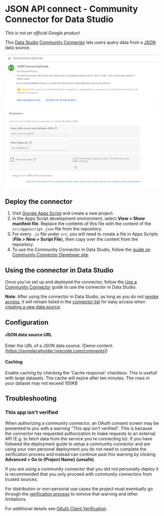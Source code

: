 # JSON API connect - Community Connector for Data Studio

*This is not an official Google product*

This [Data Studio] [Community Connector] lets users query data from a [JSON]
data source.

![Screenshot of the JSON connect connector configuration in Data Studio][screenshot]

## Deploy the connector

1.  Visit [Google Apps Script](https://script.google.com/) and create a new
    project.
1.  In the Apps Script development environment, select **View > Show manifest
    file**. Replace the contents of this file with the content of the
    `src/appsscript.json` file from the repository.
1.  For every `.js` file under `src`, you will need to create a file in Apps
    Scripts (**File > New > Script File**), then copy over the content from the
    repository.
1.  To use the Community Connector in Data Studio, follow the
    [guide on Community Connector Developer site](https://developers.google.com/datastudio/connector/use).

## Using the connector in Data Studio

Once you've set up and deployed the connector, follow the
[Use a Community Connector] guide to use the connector in Data Studio.

**Note**: After using the connector in Data Studio, as long as you do not
[revoke access], it will remain listed in the [connector list] for easy access
when [creating a new data source].

## Configuration

#### JSON data source URL
Enter the URL of a JSON data source. (Demo content: [https://jsonplaceholder.typicode.com/comments])

#### Caching
Enable caching by checking the 'Cache response' checkbox. This is usefull with large datasets. The cache will expire after ten minutes. The rows in your dataset may not exceed 100KB

## Troubleshooting

### This app isn't verified

When authorizing a community connector, an OAuth consent screen may be
presented to you with a warning "This app isn't verified". This is because the
connector has requested authorization to make requests to an external API
(E.g. to fetch data from the service you're connecting to). If you have
followed the deployment guide to setup a community connector and are
using your own personal deployment you do not need to complete the verification
process and instead can continue past this warning by clicking **Advanced > Go
to {Project Name} (unsafe)**.

If you are using a community connector that you did not
personally deploy it is recommended that you only proceed with
community connectors from trusted sources.

For distribution or non-personal use cases the project must eventually go
through the [verification process][verify] to remove that warning and other
limitations.

For additional details see [OAuth Client Verification][verify].

[verify]: https://developers.google.com/apps-script/guides/client-verification

[Data Studio]: https://datastudio.google.com
[Community Connector]: https://developers.google.com/datastudio/connector
[JSON]: https://www.json.org/
[screenshot]: assets/json-api-connect.png
[Use a Community Connector]: https://developers.google.com/datastudio/connector/use
[revoke access]: https://support.google.com/datastudio/answer/9053467
[connector list]: https://datastudio.google.com/c/datasources/create
[creating a new data source]: https://support.google.com/datastudio/answer/6300774
[https://jsonplaceholder.typicode.com/comments]: https://jsonplaceholder.typicode.com/comments
[This app isn't verified]: ../verification.md

